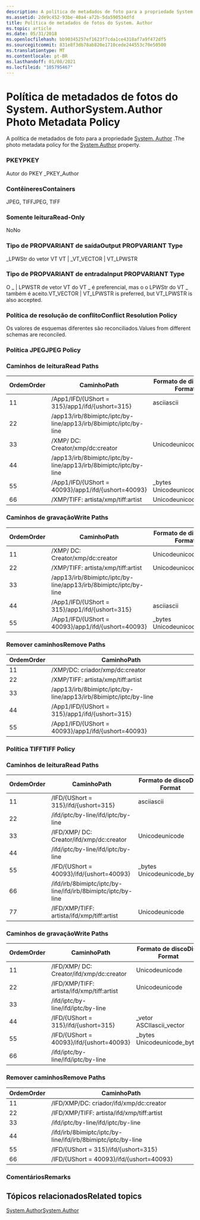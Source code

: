 ```yaml
---
description: A política de metadados de foto para a propriedade System. Author.
ms.assetid: 2de9c452-93be-40a4-a72b-5da590534dfd
title: Política de metadados de fotos do System. Author
ms.topic: article
ms.date: 05/31/2018
ms.openlocfilehash: bb90345257ef1623f7cda1ce4318af7a9f472df5
ms.sourcegitcommit: 831e8f3db78ab820e1710cede244553c70e50500
ms.translationtype: MT
ms.contentlocale: pt-BR
ms.lasthandoff: 01/08/2021
ms.locfileid: "105795467"
---
```

# <a name="systemauthor-photo-metadata-policy"></a><span data-ttu-id="23bd1-103">Política de metadados de fotos do System. Author</span><span class="sxs-lookup"><span data-stu-id="23bd1-103">System.Author Photo Metadata Policy</span></span>

<span data-ttu-id="23bd1-104">A política de metadados de foto para a propriedade [System. Author](../properties/props-system-author.md) .</span><span class="sxs-lookup"><span data-stu-id="23bd1-104">The photo metadata policy for the [System.Author](../properties/props-system-author.md) property.</span></span>

### <a name="pkey"></a><span data-ttu-id="23bd1-105">PKEY</span><span class="sxs-lookup"><span data-stu-id="23bd1-105">PKEY</span></span>

<span data-ttu-id="23bd1-106">Autor do PKEY \_</span><span class="sxs-lookup"><span data-stu-id="23bd1-106">PKEY\_Author</span></span>

### <a name="containers"></a><span data-ttu-id="23bd1-107">Contêineres</span><span class="sxs-lookup"><span data-stu-id="23bd1-107">Containers</span></span>

<span data-ttu-id="23bd1-108">JPEG, TIFF</span><span class="sxs-lookup"><span data-stu-id="23bd1-108">JPEG, TIFF</span></span>

### <a name="read-only"></a><span data-ttu-id="23bd1-109">Somente leitura</span><span class="sxs-lookup"><span data-stu-id="23bd1-109">Read-Only</span></span>

<span data-ttu-id="23bd1-110">No</span><span class="sxs-lookup"><span data-stu-id="23bd1-110">No</span></span>

### <a name="output-propvariant-type"></a><span data-ttu-id="23bd1-111">Tipo de PROPVARIANT de saída</span><span class="sxs-lookup"><span data-stu-id="23bd1-111">Output PROPVARIANT Type</span></span>

<span data-ttu-id="23bd1-112">\_LPWStr do vetor VT VT \| \_</span><span class="sxs-lookup"><span data-stu-id="23bd1-112">VT\_VECTOR \| VT\_LPWSTR</span></span>

### <a name="input-propvariant-type"></a><span data-ttu-id="23bd1-113">Tipo de PROPVARIANT de entrada</span><span class="sxs-lookup"><span data-stu-id="23bd1-113">Input PROPVARIANT Type</span></span>

<span data-ttu-id="23bd1-114">O \_ \| LPWSTR de vetor VT do VT \_ é preferencial, mas o o LPWStr do VT \_ também é aceito.</span><span class="sxs-lookup"><span data-stu-id="23bd1-114">VT\_VECTOR \| VT\_LPWSTR is preferred, but VT\_LPWSTR is also accepted.</span></span>

### <a name="conflict-resolution-policy"></a><span data-ttu-id="23bd1-115">Política de resolução de conflito</span><span class="sxs-lookup"><span data-stu-id="23bd1-115">Conflict Resolution Policy</span></span>

<span data-ttu-id="23bd1-116">Os valores de esquemas diferentes são reconciliados.</span><span class="sxs-lookup"><span data-stu-id="23bd1-116">Values from different schemas are reconciled.</span></span>

### <a name="jpeg-policy"></a><span data-ttu-id="23bd1-117">Política JPEG</span><span class="sxs-lookup"><span data-stu-id="23bd1-117">JPEG Policy</span></span>

### <a name="read-paths"></a><span data-ttu-id="23bd1-118">Caminhos de leitura</span><span class="sxs-lookup"><span data-stu-id="23bd1-118">Read Paths</span></span>



| <span data-ttu-id="23bd1-119">Ordem</span><span class="sxs-lookup"><span data-stu-id="23bd1-119">Order</span></span> | <span data-ttu-id="23bd1-120">Caminho</span><span class="sxs-lookup"><span data-stu-id="23bd1-120">Path</span></span>                             | <span data-ttu-id="23bd1-121">Formato de disco</span><span class="sxs-lookup"><span data-stu-id="23bd1-121">Disk Format</span></span>    |
|-------|----------------------------------|----------------|
| <span data-ttu-id="23bd1-122">1</span><span class="sxs-lookup"><span data-stu-id="23bd1-122">1</span></span>     | <span data-ttu-id="23bd1-123">/App1/IFD/{UShort = 315}</span><span class="sxs-lookup"><span data-stu-id="23bd1-123">/app1/ifd/{ushort=315}</span></span>           | <span data-ttu-id="23bd1-124">ascii</span><span class="sxs-lookup"><span data-stu-id="23bd1-124">ascii</span></span>          |
| <span data-ttu-id="23bd1-125">2</span><span class="sxs-lookup"><span data-stu-id="23bd1-125">2</span></span>     | <span data-ttu-id="23bd1-126">/app13/irb/8bimiptc/iptc/by-line</span><span class="sxs-lookup"><span data-stu-id="23bd1-126">/app13/irb/8bimiptc/iptc/by-line</span></span> |                |
| <span data-ttu-id="23bd1-127">3</span><span class="sxs-lookup"><span data-stu-id="23bd1-127">3</span></span>     | <span data-ttu-id="23bd1-128">/XMP/ <xmpseq> DC: Creator</span><span class="sxs-lookup"><span data-stu-id="23bd1-128">/xmp/<xmpseq>dc:creator</span></span>    | <span data-ttu-id="23bd1-129">Unicode</span><span class="sxs-lookup"><span data-stu-id="23bd1-129">unicode</span></span>        |
| <span data-ttu-id="23bd1-130">4</span><span class="sxs-lookup"><span data-stu-id="23bd1-130">4</span></span>     | <span data-ttu-id="23bd1-131">/app13/irb/8bimiptc/iptc/by-line</span><span class="sxs-lookup"><span data-stu-id="23bd1-131">/app13/irb/8bimiptc/iptc/by-line</span></span> |                |
| <span data-ttu-id="23bd1-132">5</span><span class="sxs-lookup"><span data-stu-id="23bd1-132">5</span></span>     | <span data-ttu-id="23bd1-133">/App1/IFD/{UShort = 40093}</span><span class="sxs-lookup"><span data-stu-id="23bd1-133">/app1/ifd/{ushort=40093}</span></span>         | <span data-ttu-id="23bd1-134">\_bytes Unicode</span><span class="sxs-lookup"><span data-stu-id="23bd1-134">unicode\_bytes</span></span> |
| <span data-ttu-id="23bd1-135">6</span><span class="sxs-lookup"><span data-stu-id="23bd1-135">6</span></span>     | <span data-ttu-id="23bd1-136">/XMP/TIFF: artista</span><span class="sxs-lookup"><span data-stu-id="23bd1-136">/xmp/tiff:artist</span></span>                 | <span data-ttu-id="23bd1-137">Unicode</span><span class="sxs-lookup"><span data-stu-id="23bd1-137">unicode</span></span>        |



 

### <a name="write-paths"></a><span data-ttu-id="23bd1-138">Caminhos de gravação</span><span class="sxs-lookup"><span data-stu-id="23bd1-138">Write Paths</span></span>



| <span data-ttu-id="23bd1-139">Ordem</span><span class="sxs-lookup"><span data-stu-id="23bd1-139">Order</span></span> | <span data-ttu-id="23bd1-140">Caminho</span><span class="sxs-lookup"><span data-stu-id="23bd1-140">Path</span></span>                             | <span data-ttu-id="23bd1-141">Formato de disco</span><span class="sxs-lookup"><span data-stu-id="23bd1-141">Disk Format</span></span>    |
|-------|----------------------------------|----------------|
| <span data-ttu-id="23bd1-142">1</span><span class="sxs-lookup"><span data-stu-id="23bd1-142">1</span></span>     | <span data-ttu-id="23bd1-143">/XMP/ <xmpseq> DC: Creator</span><span class="sxs-lookup"><span data-stu-id="23bd1-143">/xmp/<xmpseq>dc:creator</span></span>    | <span data-ttu-id="23bd1-144">Unicode</span><span class="sxs-lookup"><span data-stu-id="23bd1-144">unicode</span></span>        |
| <span data-ttu-id="23bd1-145">2</span><span class="sxs-lookup"><span data-stu-id="23bd1-145">2</span></span>     | <span data-ttu-id="23bd1-146">/XMP/TIFF: artista</span><span class="sxs-lookup"><span data-stu-id="23bd1-146">/xmp/tiff:artist</span></span>                 | <span data-ttu-id="23bd1-147">Unicode</span><span class="sxs-lookup"><span data-stu-id="23bd1-147">unicode</span></span>        |
| <span data-ttu-id="23bd1-148">3</span><span class="sxs-lookup"><span data-stu-id="23bd1-148">3</span></span>     | <span data-ttu-id="23bd1-149">/app13/irb/8bimiptc/iptc/by-line</span><span class="sxs-lookup"><span data-stu-id="23bd1-149">/app13/irb/8bimiptc/iptc/by-line</span></span> |                |
| <span data-ttu-id="23bd1-150">4</span><span class="sxs-lookup"><span data-stu-id="23bd1-150">4</span></span>     | <span data-ttu-id="23bd1-151">/App1/IFD/{UShort = 315}</span><span class="sxs-lookup"><span data-stu-id="23bd1-151">/app1/ifd/{ushort=315}</span></span>           | <span data-ttu-id="23bd1-152">ascii</span><span class="sxs-lookup"><span data-stu-id="23bd1-152">ascii</span></span>          |
| <span data-ttu-id="23bd1-153">5</span><span class="sxs-lookup"><span data-stu-id="23bd1-153">5</span></span>     | <span data-ttu-id="23bd1-154">/App1/IFD/{UShort = 40093}</span><span class="sxs-lookup"><span data-stu-id="23bd1-154">/app1/ifd/{ushort=40093}</span></span>         | <span data-ttu-id="23bd1-155">\_bytes Unicode</span><span class="sxs-lookup"><span data-stu-id="23bd1-155">unicode\_bytes</span></span> |



 

### <a name="remove-paths"></a><span data-ttu-id="23bd1-156">Remover caminhos</span><span class="sxs-lookup"><span data-stu-id="23bd1-156">Remove Paths</span></span>



| <span data-ttu-id="23bd1-157">Ordem</span><span class="sxs-lookup"><span data-stu-id="23bd1-157">Order</span></span> | <span data-ttu-id="23bd1-158">Caminho</span><span class="sxs-lookup"><span data-stu-id="23bd1-158">Path</span></span>                             |
|-------|----------------------------------|
| <span data-ttu-id="23bd1-159">1</span><span class="sxs-lookup"><span data-stu-id="23bd1-159">1</span></span>     | <span data-ttu-id="23bd1-160">/XMP/DC: criador</span><span class="sxs-lookup"><span data-stu-id="23bd1-160">/xmp/dc:creator</span></span>                  |
| <span data-ttu-id="23bd1-161">2</span><span class="sxs-lookup"><span data-stu-id="23bd1-161">2</span></span>     | <span data-ttu-id="23bd1-162">/XMP/TIFF: artista</span><span class="sxs-lookup"><span data-stu-id="23bd1-162">/xmp/tiff:artist</span></span>                 |
| <span data-ttu-id="23bd1-163">3</span><span class="sxs-lookup"><span data-stu-id="23bd1-163">3</span></span>     | <span data-ttu-id="23bd1-164">/app13/irb/8bimiptc/iptc/by-line</span><span class="sxs-lookup"><span data-stu-id="23bd1-164">/app13/irb/8bimiptc/iptc/by-line</span></span> |
| <span data-ttu-id="23bd1-165">4</span><span class="sxs-lookup"><span data-stu-id="23bd1-165">4</span></span>     | <span data-ttu-id="23bd1-166">/App1/IFD/{UShort = 315}</span><span class="sxs-lookup"><span data-stu-id="23bd1-166">/app1/ifd/{ushort=315}</span></span>           |
| <span data-ttu-id="23bd1-167">5</span><span class="sxs-lookup"><span data-stu-id="23bd1-167">5</span></span>     | <span data-ttu-id="23bd1-168">/App1/IFD/{UShort = 40093}</span><span class="sxs-lookup"><span data-stu-id="23bd1-168">/app1/ifd/{ushort=40093}</span></span>         |



 

### <a name="tiff-policy"></a><span data-ttu-id="23bd1-169">Política TIFF</span><span class="sxs-lookup"><span data-stu-id="23bd1-169">TIFF Policy</span></span>

### <a name="read-paths"></a><span data-ttu-id="23bd1-170">Caminhos de leitura</span><span class="sxs-lookup"><span data-stu-id="23bd1-170">Read Paths</span></span>



| <span data-ttu-id="23bd1-171">Ordem</span><span class="sxs-lookup"><span data-stu-id="23bd1-171">Order</span></span> | <span data-ttu-id="23bd1-172">Caminho</span><span class="sxs-lookup"><span data-stu-id="23bd1-172">Path</span></span>                              | <span data-ttu-id="23bd1-173">Formato de disco</span><span class="sxs-lookup"><span data-stu-id="23bd1-173">Disk Format</span></span>    |
|-------|-----------------------------------|----------------|
| <span data-ttu-id="23bd1-174">1</span><span class="sxs-lookup"><span data-stu-id="23bd1-174">1</span></span>     | <span data-ttu-id="23bd1-175">/IFD/{UShort = 315}</span><span class="sxs-lookup"><span data-stu-id="23bd1-175">/ifd/{ushort=315}</span></span>                 | <span data-ttu-id="23bd1-176">ascii</span><span class="sxs-lookup"><span data-stu-id="23bd1-176">ascii</span></span>          |
| <span data-ttu-id="23bd1-177">2</span><span class="sxs-lookup"><span data-stu-id="23bd1-177">2</span></span>     | <span data-ttu-id="23bd1-178">/ifd/iptc/by-line</span><span class="sxs-lookup"><span data-stu-id="23bd1-178">/ifd/iptc/by-line</span></span>                 |                |
| <span data-ttu-id="23bd1-179">3</span><span class="sxs-lookup"><span data-stu-id="23bd1-179">3</span></span>     | <span data-ttu-id="23bd1-180">/IFD/XMP/ <xmpseq> DC: Creator</span><span class="sxs-lookup"><span data-stu-id="23bd1-180">/ifd/xmp/<xmpseq>dc:creator</span></span> | <span data-ttu-id="23bd1-181">Unicode</span><span class="sxs-lookup"><span data-stu-id="23bd1-181">unicode</span></span>        |
| <span data-ttu-id="23bd1-182">4</span><span class="sxs-lookup"><span data-stu-id="23bd1-182">4</span></span>     | <span data-ttu-id="23bd1-183">/ifd/iptc/by-line</span><span class="sxs-lookup"><span data-stu-id="23bd1-183">/ifd/iptc/by-line</span></span>                 |                |
| <span data-ttu-id="23bd1-184">5</span><span class="sxs-lookup"><span data-stu-id="23bd1-184">5</span></span>     | <span data-ttu-id="23bd1-185">/IFD/{UShort = 40093}</span><span class="sxs-lookup"><span data-stu-id="23bd1-185">/ifd/{ushort=40093}</span></span>               | <span data-ttu-id="23bd1-186">\_bytes Unicode</span><span class="sxs-lookup"><span data-stu-id="23bd1-186">unicode\_bytes</span></span> |
| <span data-ttu-id="23bd1-187">6</span><span class="sxs-lookup"><span data-stu-id="23bd1-187">6</span></span>     | <span data-ttu-id="23bd1-188">/ifd/irb/8bimiptc/iptc/by-line</span><span class="sxs-lookup"><span data-stu-id="23bd1-188">/ifd/irb/8bimiptc/iptc/by-line</span></span>    |                |
| <span data-ttu-id="23bd1-189">7</span><span class="sxs-lookup"><span data-stu-id="23bd1-189">7</span></span>     | <span data-ttu-id="23bd1-190">/IFD/XMP/TIFF: artista</span><span class="sxs-lookup"><span data-stu-id="23bd1-190">/ifd/xmp/tiff:artist</span></span>              | <span data-ttu-id="23bd1-191">Unicode</span><span class="sxs-lookup"><span data-stu-id="23bd1-191">unicode</span></span>        |



 

### <a name="write-paths"></a><span data-ttu-id="23bd1-192">Caminhos de gravação</span><span class="sxs-lookup"><span data-stu-id="23bd1-192">Write Paths</span></span>



| <span data-ttu-id="23bd1-193">Ordem</span><span class="sxs-lookup"><span data-stu-id="23bd1-193">Order</span></span> | <span data-ttu-id="23bd1-194">Caminho</span><span class="sxs-lookup"><span data-stu-id="23bd1-194">Path</span></span>                              | <span data-ttu-id="23bd1-195">Formato de disco</span><span class="sxs-lookup"><span data-stu-id="23bd1-195">Disk Format</span></span>    |
|-------|-----------------------------------|----------------|
| <span data-ttu-id="23bd1-196">1</span><span class="sxs-lookup"><span data-stu-id="23bd1-196">1</span></span>     | <span data-ttu-id="23bd1-197">/IFD/XMP/ <xmpseq> DC: Creator</span><span class="sxs-lookup"><span data-stu-id="23bd1-197">/ifd/xmp/<xmpseq>dc:creator</span></span> | <span data-ttu-id="23bd1-198">Unicode</span><span class="sxs-lookup"><span data-stu-id="23bd1-198">unicode</span></span>        |
| <span data-ttu-id="23bd1-199">2</span><span class="sxs-lookup"><span data-stu-id="23bd1-199">2</span></span>     | <span data-ttu-id="23bd1-200">/IFD/XMP/TIFF: artista</span><span class="sxs-lookup"><span data-stu-id="23bd1-200">/ifd/xmp/tiff:artist</span></span>              | <span data-ttu-id="23bd1-201">Unicode</span><span class="sxs-lookup"><span data-stu-id="23bd1-201">unicode</span></span>        |
| <span data-ttu-id="23bd1-202">3</span><span class="sxs-lookup"><span data-stu-id="23bd1-202">3</span></span>     | <span data-ttu-id="23bd1-203">/ifd/iptc/by-line</span><span class="sxs-lookup"><span data-stu-id="23bd1-203">/ifd/iptc/by-line</span></span>                 |                |
| <span data-ttu-id="23bd1-204">4</span><span class="sxs-lookup"><span data-stu-id="23bd1-204">4</span></span>     | <span data-ttu-id="23bd1-205">/IFD/{UShort = 315}</span><span class="sxs-lookup"><span data-stu-id="23bd1-205">/ifd/{ushort=315}</span></span>                 | <span data-ttu-id="23bd1-206">\_vetor ASCII</span><span class="sxs-lookup"><span data-stu-id="23bd1-206">ascii\_vector</span></span>  |
| <span data-ttu-id="23bd1-207">5</span><span class="sxs-lookup"><span data-stu-id="23bd1-207">5</span></span>     | <span data-ttu-id="23bd1-208">/IFD/{UShort = 40093}</span><span class="sxs-lookup"><span data-stu-id="23bd1-208">/ifd/{ushort=40093}</span></span>               | <span data-ttu-id="23bd1-209">\_bytes Unicode</span><span class="sxs-lookup"><span data-stu-id="23bd1-209">unicode\_bytes</span></span> |
| <span data-ttu-id="23bd1-210">6</span><span class="sxs-lookup"><span data-stu-id="23bd1-210">6</span></span>     | <span data-ttu-id="23bd1-211">/ifd/iptc/by-line</span><span class="sxs-lookup"><span data-stu-id="23bd1-211">/ifd/iptc/by-line</span></span>                 |                |



 

### <a name="remove-paths"></a><span data-ttu-id="23bd1-212">Remover caminhos</span><span class="sxs-lookup"><span data-stu-id="23bd1-212">Remove Paths</span></span>



| <span data-ttu-id="23bd1-213">Ordem</span><span class="sxs-lookup"><span data-stu-id="23bd1-213">Order</span></span> | <span data-ttu-id="23bd1-214">Caminho</span><span class="sxs-lookup"><span data-stu-id="23bd1-214">Path</span></span>                           |
|-------|--------------------------------|
| <span data-ttu-id="23bd1-215">1</span><span class="sxs-lookup"><span data-stu-id="23bd1-215">1</span></span>     | <span data-ttu-id="23bd1-216">/IFD/XMP/DC: criador</span><span class="sxs-lookup"><span data-stu-id="23bd1-216">/ifd/xmp/dc:creator</span></span>            |
| <span data-ttu-id="23bd1-217">2</span><span class="sxs-lookup"><span data-stu-id="23bd1-217">2</span></span>     | <span data-ttu-id="23bd1-218">/IFD/XMP/TIFF: artista</span><span class="sxs-lookup"><span data-stu-id="23bd1-218">/ifd/xmp/tiff:artist</span></span>           |
| <span data-ttu-id="23bd1-219">3</span><span class="sxs-lookup"><span data-stu-id="23bd1-219">3</span></span>     | <span data-ttu-id="23bd1-220">/ifd/iptc/by-line</span><span class="sxs-lookup"><span data-stu-id="23bd1-220">/ifd/iptc/by-line</span></span>              |
| <span data-ttu-id="23bd1-221">4</span><span class="sxs-lookup"><span data-stu-id="23bd1-221">4</span></span>     | <span data-ttu-id="23bd1-222">/ifd/irb/8bimiptc/iptc/by-line</span><span class="sxs-lookup"><span data-stu-id="23bd1-222">/ifd/irb/8bimiptc/iptc/by-line</span></span> |
| <span data-ttu-id="23bd1-223">5</span><span class="sxs-lookup"><span data-stu-id="23bd1-223">5</span></span>     | <span data-ttu-id="23bd1-224">/IFD/{UShort = 315}</span><span class="sxs-lookup"><span data-stu-id="23bd1-224">/ifd/{ushort=315}</span></span>              |
| <span data-ttu-id="23bd1-225">6</span><span class="sxs-lookup"><span data-stu-id="23bd1-225">6</span></span>     | <span data-ttu-id="23bd1-226">/IFD/{UShort = 40093}</span><span class="sxs-lookup"><span data-stu-id="23bd1-226">/ifd/{ushort=40093}</span></span>            |



 

### <a name="remarks"></a><span data-ttu-id="23bd1-227">Comentários</span><span class="sxs-lookup"><span data-stu-id="23bd1-227">Remarks</span></span>

## <a name="related-topics"></a><span data-ttu-id="23bd1-228">Tópicos relacionados</span><span class="sxs-lookup"><span data-stu-id="23bd1-228">Related topics</span></span>

<dl> <dt>

[<span data-ttu-id="23bd1-229">System.Author</span><span class="sxs-lookup"><span data-stu-id="23bd1-229">System.Author</span></span>](../properties/props-system-author.md)
</dt> </dl>

 

 

